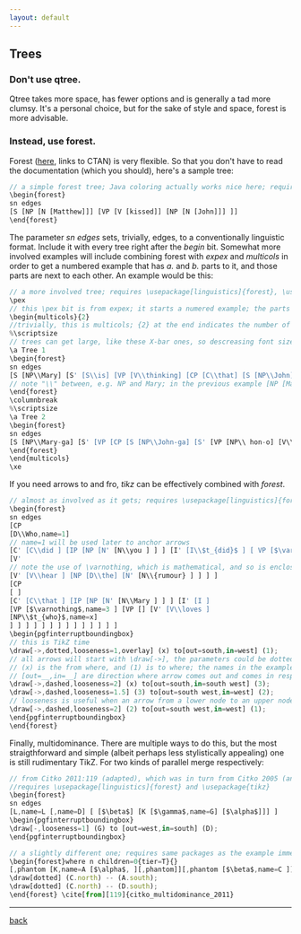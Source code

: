 ```yaml
---
layout: default
---
```


## Trees

### Don't use qtree.

Qtree takes more space, has fewer options and is generally a tad more clumsy. It's a personal choice, but for the sake of style and space, forest is more advisable.

### Instead, use forest.

Forest ([here](https://ctan.org/pkg/forest?lang=en), links to CTAN) is very flexible. So that you don't have to read the documentation (which you should), here's a sample tree:

```js
// a simple forest tree; Java coloring actually works nice here; requires \usepackage[linguistics]{forest}
\begin{forest}
sn edges
[S [NP [N [Matthew]]] [VP [V [kissed]] [NP [N [John]]] ]]
\end{forest}
```

The parameter _sn edges_ sets, trivially, edges, to a conventionally linguistic format. Include it with every tree right after the _begin_ bit. Somewhat more involved examples will include combining forest with _expex_ and _multicols_ in order to get a numbered example that has _a._ and _b._ parts to it, and those parts are next to each other. An example would be this:

```js
// a more involved tree; requires \usepackage[linguistics]{forest}, \usepackage{multicols}, \usepackage{expex}
\pex
// this \pex bit is from expex; it starts a numered example; the parts of the example will be given by \a..\a..\a..
\begin{multicols}{2}
//trivially, this is multicols; {2} at the end indicates the number of columns you need -- {2} is the default setting if you forget to specify; but LaTeX will likely be grumpy and throw something like "Missing number, treated as zero" at you
%\scriptsize
// trees can get large, like these X-bar ones, so descreasing font size with \scriptsize, \footnotesize, \tiny, etc. can be useful
\a Tree 1
\begin{forest}
sn edges
[S [NP\\Mary] [S' [S\\is] [VP [V\\thinking] [CP [C\\that] [S [NP\\John] [S' [S\\is] [VP [V\\reading] [NP [D\\the] [N\\book]]]]]]]]]
// note "\\" between, e.g. NP and Mary; in the previous example [NP [Mary]] would create a line going from NP to Mary; but since this was pretty much abandoned for the reasons Carnie explains in "Constituent Structure", "\\" just creates a line break
\end{forest}
\columnbreak
%\scriptsize
\a Tree 2
\begin{forest}
sn edges
[S [NP\\Mary-ga] [S' [VP [CP [S [NP\\John-ga] [S' [VP [NP\\ hon-o] [V\\yom-]] [S\\ -da]]] [C\\-to]] [V\\omotte-]] [S\\ -iru]]]
\end{forest}
\end{multicols}
\xe
```

If you need arrows to and fro, _tikz_ can be effectively combined with _forest_.

```js
// almost as involved as it gets; requires \usepackage[linguistics]{forest}, \usepackage[tikz]
\begin{forest}
sn edges
[CP
[D\\Who,name=1]
// name=1 will be used later to anchor arrows
[C' [C\\did ] [IP [NP [N' [N\\you ] ] ] [I' [I\\$t_{did}$ ] [ VP [$\varnothing$,name=2 ] [VP [ ]
[V'
// note the use of \varnothing, which is mathematical, and so is enclosed in $...$; do not use \{\} or (particularly) \[\] for in-line math
[V' [V\\hear ] [NP [D\\the] [N' [N\\{rumour} ] ] ] ]
[CP
[ ]
[C' [C\\that ] [IP [NP [N' [N\\Mary ] ] ] [I' [I ]
[VP [$\varnothing$,name=3 ] [VP [] [V' [V\\loves ]
[NP\\$t_{who}$,name=x]
] ] ] ] ] ] ] ] ] ] ] ] ] ]
\begin{pgfinterruptboundingbox}
// this is TikZ time
\draw[->,dotted,looseness=1,overlay] (x) to[out=south,in=west] (1);
// all arrows will start with \draw[->], the parameters could be dotted, dashdotted, dotted, looseness (to experiment with)
// (x) is the from where, and (1) is to where; the names in the example are very creative: (x) and (1)
// [out=__,in=__] are direction where arrow comes out and comes in respectively; south is bottom, west is left, and so on
\draw[->,dashed,looseness=2] (x) to[out=south,in=south west] (3);
\draw[->,dashed,looseness=1.5] (3) to[out=south west,in=west] (2);
// looseness is useful when an arrow from a lower node to an upper node crosses the tree -- loosing it leads it out of the tree; there are other more elegant options not to be explored here
\draw[->,dashed,looseness=2] (2) to[out=south west,in=west] (1);
\end{pgfinterruptboundingbox}
\end{forest}
```

Finally, multidominance. There are multiple ways to do this, but the most straigthforward and simple (albeit perhaps less stylistically appealing) one is still rudimentary TikZ. For two kinds of parallel merge respectively:

```js
// from Citko 2011:119 (adapted), which was in turn from Citko 2005 (and same below);
//requires \usepackage[linguistics]{forest} and \usepackage{tikz}
\begin{forest}
sn edges
[L,name=L [,name=D] [ [$\beta$] [K [$\gamma$,name=G] [$\alpha$]]] ]
\begin{pgfinterruptboundingbox}
\draw[-,looseness=1] (G) to [out=west,in=south] (D);
\end{pgfinterruptboundingbox}
```

```js
// a slightly different one; requires same packages as the example immediately above
\begin{forest}where n children=0{tier=T}{}
[,phantom [K,name=A [$\alpha$, ][,phantom]][,phantom [$\beta$,name=C ]][L,name=D [,phantom][$\gamma$]]]
\draw[dotted] (C.north) -- (A.south);
\draw[dotted] (C.north) -- (D.south);
\end{forest} \cite[from][119]{citko_multidominance_2011}

```
* * *




[back](./)
